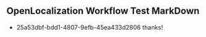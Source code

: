 ## OpenLocalization Workflow Test MarkDown
* 25a53dbf-bdd1-4807-9efb-45ea433d2806 thanks!

<!--HONumber=Jul16_HO3-->


